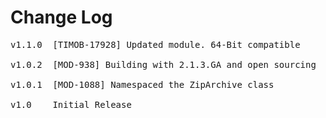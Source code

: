 # Change Log
<pre>
v1.1.0	[TIMOB-17928] Updated module. 64-Bit compatible

v1.0.2  [MOD-938] Building with 2.1.3.GA and open sourcing
	
v1.0.1  [MOD-1088] Namespaced the ZipArchive class

v1.0    Initial Release
